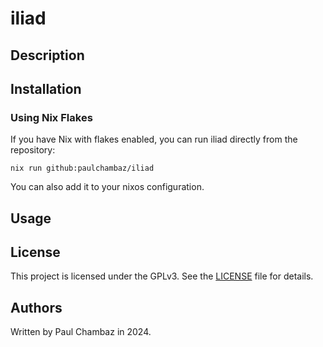 # iliad

## Description

## Installation

### Using Nix Flakes

If you have Nix with flakes enabled, you can run iliad directly from the repository:

```
nix run github:paulchambaz/iliad
```

You can also add it to your nixos configuration.

## Usage

## License

This project is licensed under the GPLv3. See the [LICENSE](LICENSE) file for details.

## Authors

Written by Paul Chambaz in 2024.
